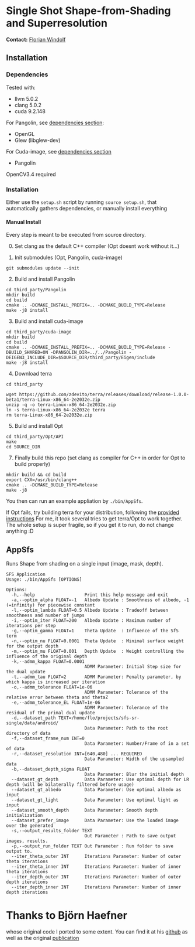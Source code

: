 # Single Shot Shape-from-Shading and Superresolution

**Contact:** [Florian Windolf](mailto:florian.windolf@tum.de)

## Installation

### Dependencies

Tested with:
- llvm 5.0.2
- clang 5.0.2
- cuda 9.2.148

For Pangolin, see [dependencies section](https://github.com/stevenlovegrove/Pangolin#required-dependencies):
- OpenGL
- Glew (libglew-dev)

For Cuda-image, see [dependencies section](https://github.com/fwindolf/cuda-image#install)
- Pangolin

OpenCV3.4 required

### Installation

Either use the `setup.sh` script by running `source setup.sh`, that automatically gathers dependencies, or manually install everything

#### Manual Install
Every step is meant to be executed from source directory.

0. Set clang as the default C++ compiler (Opt doesnt work without it...)

1. Init submodules (Opt, Pangolin, cuda-image)
```
git submodules update --init
```

2. Build and install Pangolin
```
cd third_party/Pangolin
mkdir build
cd build
cmake .. -DCMAKE_INSTALL_PREFIX=.. -DCMAKE_BUILD_TYPE=Release
make -j8 install
```

3. Build and install cuda-image
```
cd third_party/cuda-image
mkdir build
cd build
cmake .. -DCMAKE_INSTALL_PREFIX=.. -DCMAKE_BUILD_TYPE=Release -DBUILD_SHARED=ON -DPANGOLIN_DIR=../../Pangolin -DEIGEN3_INCLUDE_DIR=$SOURCE_DIR/third_party/Eigen/include
make -j8 install
```

4. Download terra
```
cd third_party

wget https://github.com/zdevito/terra/releases/download/release-1.0.0-beta1/terra-Linux-x86_64-2e2032e.zip
unzip -q -o terra-Linux-x86_64-2e2032e.zip 
ln -s terra-Linux-x86_64-2e2032e terra
rm terra-Linux-x86_64-2e2032e.zip
```

5. Build and install Opt
```
cd third_party/Opt/API 
make
cd SOURCE_DIR
```

7. Finally build this repo (set clang as compiler for C++ in order for Opt to build properly)
```
mkdir build && cd build
export CXX=/usr/bin/clang++
cmake .. -DCMAKE_BUILD_TYPE=Release
make -j8
```

You then can run an example appliation by `./bin/AppSfs`.

If Opt fails, try building terra for your distribution, following the [provided instructions](https://github.com/zdevito/terra#installing-terra)
For me, it took several tries to get terra/Opt to work together. The whole setup is super fragile, so if you get it to run, do not change anything :D

## AppSfs

Runs Shape from shading on a single input (image, mask, depth).

```
SFS Application
Usage: ./bin/AppSfs [OPTIONS]

Options:
  -h,--help                   Print this help message and exit
  -a,--optim_alpha FLOAT=-1   Albedo Update : Smoothness of albedo, -1 (=infinity) for piecewise constant
  -l,--optim_lambda FLOAT=0.5 Albedo Update : Tradeoff between smoothness and number of jumps
  -i,--optim_iter FLOAT=200   Albedo Update : Maximum number of iterations per step
  -g,--optim_gamma FLOAT=1    Theta Update  : Influence of the SfS term
  -n,--optim_nu FLOAT=0.0001  Theta Update  : Minimal surface weight for the output depth
  -m,--optim_mu FLOAT=0.001   Depth Update  : Weight controlling the influence of the original depth
  -k,--admm_kappa FLOAT=0.0001
                              ADMM Parameter: Initial Step size for the dual update
  -t,--admm_tau FLOAT=2       ADMM Parameter: Penalty parameter, by which kappa is increased per iteration
  -o,--admm_tolerance FLOAT=1e-06
                              ADMM Parameter: Tolerance of the relative error between theta and thetaZ
  -e,--admm_tolerance_EL FLOAT=1e-06
                              ADMM Parameter: Tolerance of the residual of the primal dual update
  -d,--dataset_path TEXT=/home/flo/projects/sfs-sr-single/data/android/
                              Data Parameter: Path to the root directory of data
  -f,--dataset_frame_num INT=0
                              Data Parameter: Number/Frame of in a set of data
  -r,--dataset_resolution INT=[640,480] ... REQUIRED
                              Data Parameter: Width of the upsampled data
  -b,--dataset_depth_sigma FLOAT
                              Data Parameter: Blur the initial depth
  --dataset_gt_depth          Data Parameter: Use optimal depth for LR depth (will be bilaterally filtered before usage)
  --dataset_gt_albedo         Data Parameter: Use optimal albedo as input
  --dataset_gt_light          Data Parameter: Use optimal light as input
  --dataset_smooth_depth      Data Parameter: Smooth depth initialization
  --dataset_prefer_image      Data Parameter: Use the loaded image over the generated
  -s,--output_results_folder TEXT
                              Out Parameter : Path to save output images, results.
  -p,--output_run_folder TEXT Out Parameter : Run folder to save output to.
  --iter_theta_outer INT      Iterations Parameter: Number of outer theta iterations
  --iter_theta_inner INT      Iterations Parameter: Number of inner theta iterations
  --iter_depth_outer INT      Iterations Parameter: Number of outer depth iterations
  --iter_depth_inner INT      Iterations Parameter: Number of inner depth iterations
```


# Thanks to Björn Haefner
whose original code I ported to some extent. 
You can find it at his [github](https://github.com/BjoernHaefner/DepthSRfromShading) as well as the original [publication](https://vision.in.tum.de/_media/spezial/bib/haefner2018cvpr.pdf)
